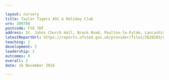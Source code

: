 ```yaml
---

layout: nursery
title: Taylor Tigers ASC & Holiday Club
urn: 309788
postcode: FY6 7HT
address: St. Johns Church Hall, Breck Road, Poulton-le-Fylde, Lancashire, FY6 7HT
latestReportUrl: https://reports.ofsted.gov.uk/provider/files/2620283/urn/309788.pdf
teaching: 2
development: 2
leadership: 2
outcomes: 0
overall: 2
date: 16 November 2016

---
```

